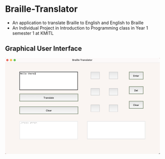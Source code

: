 # Braille-Translator
- An application to translate Braille to English and English to Braille
- An Individual Project in Introduction to Programming class in Year 1 semester 1 at KMITL

## Graphical User Interface

![Application Gui](./Gui.png)
